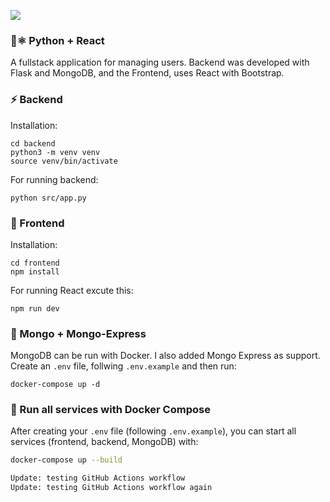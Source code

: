 <img
    src="./docs/images/flaskreact.png"
/>

### 🐍⚛️ Python + React
A fullstack application for managing users. Backend was developed with Flask and MongoDB, and the Frontend, uses React with Bootstrap. 


### ⚡️ Backend
Installation:
```
cd backend
python3 -m venv venv
source venv/bin/activate
```

For running backend:
```
python src/app.py
```

### 🎨 Frontend
Installation:
```
cd frontend
npm install
```

For running React excute this:
```
npm run dev
```

### 💚 Mongo + Mongo-Express
MongoDB can be run with Docker. I also added Mongo Express as support. Create an `.env` file, follwing `.env.example` and then run:
```
docker-compose up -d
```

### 🐳 Run all services with Docker Compose

After creating your `.env` file (following `.env.example`), you can start all services (frontend, backend, MongoDB) with:

```bash
docker-compose up --build

Update: testing GitHub Actions workflow
Update: testing GitHub Actions workflow again
